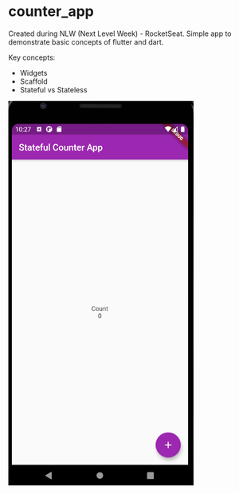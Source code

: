 # counter_app

Created during NLW (Next Level Week) - RocketSeat. Simple app to demonstrate basic concepts of flutter and dart.

Key concepts:
* Widgets
* Scaffold
* Stateful vs Stateless

![](initial_screen.png)
